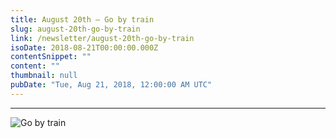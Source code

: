 ```yaml
---
title: August 20th — Go by train
slug: august-20th-go-by-train
link: /newsletter/august-20th-go-by-train
isoDate: 2018-08-21T00:00:00.000Z
contentSnippet: ""
content: ""
thumbnail: null
pubDate: "Tue, Aug 21, 2018, 12:00:00 AM UTC"
---
```


---

![Go by train](https://abouthalf.com/cdn-cgi/imagedelivery/oZs0WTb3giZ46YUUQdHDjQ/2cfbecb5-7779-4e4f-f4d6-02491049c700/width=1200,format=auto "Go by train")
